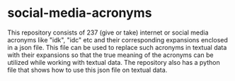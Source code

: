 # social-media-acronyms
This repository consists of 237 (give or take) internet or social media acronyms like "idk", "idc" etc and their corresponding expansions enclosed in a json file. This file can be used to replace such acronyms in textual data with their expansions so that  the true meaning of the acronyms can be utilized while working with textual data.
The repository also has a python file that shows how to use this json file on textual data.

